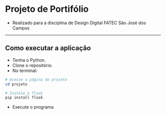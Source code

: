 # Projeto de Portifólio
* Realizado para a disciplina de Design Digital FATEC São José dos Campos  

<hr>

## Como executar a aplicação
* Tenha o Python. <br>
* Clone o repositório. <br>
* No terminal:
```powershell
# Acesse a página do projeto
cd projeto

# Instale o flask
pip install flask
``` 
* Execute o programa